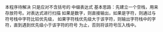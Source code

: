 本程序待解决
只是应对不含括号的 中缀表达式 
基本思路：先建立一个空栈，用来存放符号。对表达式进行扫描
如果是数字，则直接输出，如果是字符，则通过与符号栈中字符比较优先级，
如果字符栈优先级大于该字符，则输出字符栈中的字符，直到遇到优先级小于该字符的符号
为止，否则将该符号压入栈中。
